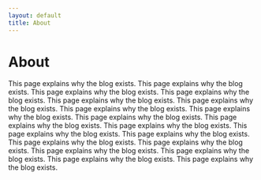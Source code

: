 ```yaml
---
layout: default
title: About
---
```

# About

This page explains why the blog exists. This page explains why the blog exists. This page explains why the blog exists. This page explains why the blog exists. This page explains why the blog exists. This page explains why the blog exists. This page explains why the blog exists. This page explains why the blog exists. This page explains why the blog exists. This page explains why the blog exists. This page explains why the blog exists. This page explains why the blog exists. This page explains why the blog exists. This page explains why the blog exists. This page explains why the blog exists. This page explains why the blog exists. This page explains why the blog exists. This page explains why the blog exists. This page explains why the blog exists. 